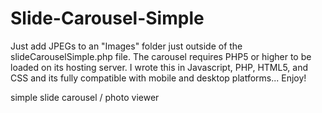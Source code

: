 Slide-Carousel-Simple
=====================

Just add JPEGs to an "Images" folder just outside of the slideCarouselSimple.php file. The carousel requires PHP5 or higher to be loaded on its hosting server. I wrote this in Javascript, PHP, HTML5, and CSS and its fully compatible with mobile and desktop platforms... Enjoy!

simple slide carousel / photo viewer
